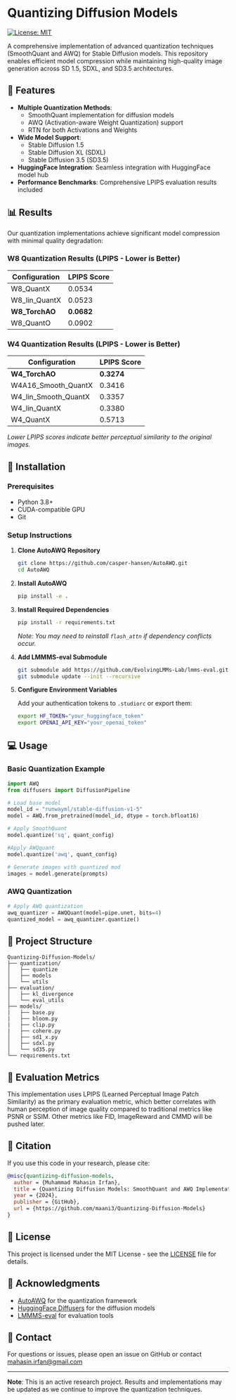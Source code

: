 # Quantizing Diffusion Models

[![License: MIT](https://img.shields.io/badge/License-MIT-yellow.svg)](https://opensource.org/licenses/MIT)

A comprehensive implementation of advanced quantization techniques (SmoothQuant and AWQ) for Stable Diffusion models. This repository enables efficient model compression while maintaining high-quality image generation across SD 1.5, SDXL, and SD3.5 architectures.

## 🌟 Features

- **Multiple Quantization Methods**: 
  - SmoothQuant implementation for diffusion models
  - AWQ (Activation-aware Weight Quantization) support
  - RTN for both Activations and Weights
- **Wide Model Support**: 
  - Stable Diffusion 1.5
  - Stable Diffusion XL (SDXL)
  - Stable Diffusion 3.5 (SD3.5)
- **HuggingFace Integration**: Seamless integration with HuggingFace model hub
- **Performance Benchmarks**: Comprehensive LPIPS evaluation results included

## 📊 Results

Our quantization implementations achieve significant model compression with minimal quality degradation:

### W8 Quantization Results (LPIPS - Lower is Better)

| Configuration | LPIPS Score |
|--------------|-------------|
| W8_QuantX | 0.0534 |
| W8_lin_QuantX | 0.0523 |
| **W8_TorchAO** | **0.0682** |
| W8_QuantO | 0.0902 |

### W4 Quantization Results (LPIPS - Lower is Better)

| Configuration | LPIPS Score |
|--------------|-------------|
| **W4_TorchAO** | **0.3274** |
| W4A16_Smooth_QuantX | 0.3416 |
| W4_lin_Smooth_QuantX | 0.3357 |
| W4_lin_QuantX | 0.3380 |
| W4_QuantX | 0.5713 |

*Lower LPIPS scores indicate better perceptual similarity to the original images.*

## 🚀 Installation

### Prerequisites

- Python 3.8+
- CUDA-compatible GPU
- Git

### Setup Instructions

1. **Clone AutoAWQ Repository**
   ```bash
   git clone https://github.com/casper-hansen/AutoAWQ.git
   cd AutoAWQ
   ```

2. **Install AutoAWQ**
   ```bash
   pip install -e .
   ```

3. **Install Required Dependencies**
   ```bash
   pip install -r requirements.txt
   ```
   
   *Note: You may need to reinstall `flash_attn` if dependency conflicts occur.*

4. **Add LMMMS-eval Submodule**
   ```bash
   git submodule add https://github.com/EvolvingLMMs-Lab/lmms-eval.git
   git submodule update --init --recursive
   ```

5. **Configure Environment Variables**
   
   Add your authentication tokens to `.studiorc` or export them:
   ```bash
   export HF_TOKEN="your_huggingface_token"
   export OPENAI_API_KEY="your_openai_token"
   ```

## 💻 Usage

### Basic Quantization Example

```python
import AWQ
from diffusers import DiffusionPipeline

# Load base model
model_id = "runwayml/stable-diffusion-v1-5"
model = AWQ.from_pretrained(model_id, dtype = torch.bfloat16)

# Apply SmoothQuant
model.quantize('sq', quant_config)

#Apply AWQquant
model.quantize('awq', quant_config)

# Generate images with quantized mod
images = model.generate(prompts)
```

### AWQ Quantization

```python
# Apply AWQ quantization
awq_quantizer = AWQQuant(model=pipe.unet, bits=4)
quantized_model = awq_quantizer.quantize()
```

## 📁 Project Structure

```
Quantizing-Diffusion-Models/
├── quantization/
│   ├── quantize
│   ├── models
│   └── utils
├── evaluation/
│   ├── kl_divergence
│   └── eval_utils
├── models/
|   ├── base.py
|   ├── bloom.py
|   ├── clip.py
|   ├── cohere.py
│   ├── sd1_x.py
│   ├── sdxl.py
│   └── sd35.py
└── requirements.txt
```

## 🔬 Evaluation Metrics

This implementation uses LPIPS (Learned Perceptual Image Patch Similarity) as the primary evaluation metric, which better correlates with human perception of image quality compared to traditional metrics like PSNR or SSIM. Other metrics like FID, ImageReward and CMMD will be pushed later.

## 📝 Citation

If you use this code in your research, please cite:

```bibtex
@misc{quantizing-diffusion-models,
  author = {Muhammad Mahasin Irfan},
  title = {Quantizing Diffusion Models: SmoothQuant and AWQ Implementation},
  year = {2024},
  publisher = {GitHub},
  url = {https://github.com/maani3/Quantizing-Diffusion-Models}
}
```

## 📄 License

This project is licensed under the MIT License - see the [LICENSE](LICENSE) file for details.

## 🙏 Acknowledgments

- [AutoAWQ](https://github.com/casper-hansen/AutoAWQ) for the quantization framework
- [HuggingFace Diffusers](https://github.com/huggingface/diffusers) for the diffusion models
- [LMMMS-eval](https://github.com/EvolvingLMMs-Lab/lmms-eval) for evaluation tools

## 📧 Contact

For questions or issues, please open an issue on GitHub or contact mahasin.irfan@gmail.com

---

**Note**: This is an active research project. Results and implementations may be updated as we continue to improve the quantization techniques.
